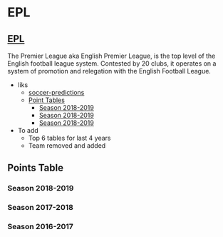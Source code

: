 # EPL

## [EPL](https://www.premierleague.com/)

The Premier League aka English Premier League, is the top level of the English football league system. Contested by 20 clubs, it operates on a system of promotion and relegation with the English Football League.

* liks
  * [soccer-predictions](https://projects.fivethirtyeight.com/soccer-predictions/premier-league/)
  * [Point Tables](epl.md#Points-Table)
    * [Season 2018-2019](epl.md#Season-2018-2019)
    * [Season 2018-2019](epl.md#Season-2017-2018)
    * [Season 2018-2019](epl.md#Season-2016-2017)
* To add
  * Top 6 tables for last 4 years
  * Team removed and added

## Points Table

### Season 2018-2019

### Season 2017-2018

### Season 2016-2017

